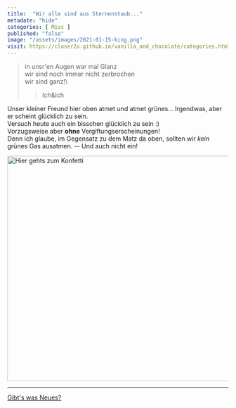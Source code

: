 ```yaml
--- 
title:  "Wir alle sind aus Sternenstaub..."
metadate: "hide"
categories: [ Misc ]
published: "false"
image: "/assets/images/2021-01-15-king.png"
visit: https://closer2u.github.io/vanilla_and_chocolate/categories.html#misc
---
```


> in unsr'en Augen war mal Glanz\
> wir sind noch immer nicht zerbrochen\
> wir sind ganz!\
>> Ich&Ich

Unser kleiner Freund hier oben atmet und atmet grünes... Irgendwas, aber er scheint glücklich zu sein.\
Versuch heute auch ein bisschen glücklich zu sein :)\
Vorzugsweise aber **ohne** Vergiftungserscheinungen!\
Denn ich glaube, im Gegensatz zu dem Matz da oben, sollten wir *kein* grünes Gas ausatmen. -- Und auch nicht ein!



<img height="512px" width="512px" align="center" alt="Hier gehts zum Konfetti" src="https://cdn.statically.io/gh/Closer2U/vanilla_and_chocolate/master/assets/images/2021-01-15-kingOhne.png">




***

[Gibt's was Neues?](https://github.com/Closer2U)